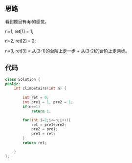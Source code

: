 ## 思路

看到题目有dp的感觉。

n=1, ret[1] = 1;

n=2, ret[2] = 2;

n=3, ret[3] = 从(3-1)的台阶上走一步 + 从(3-2)的台阶上走两步。



## 代码

```c++
class Solution {
public:
    int climbStairs(int n) {
        
        int ret = 0;
        int pre1 = 1, pre2 = 1;
        if(n==1)
            return 1;

        for(int i=2;i<=n;i++){
            ret = pre1+pre2;
            pre2 = pre1;
            pre1 = ret;
        }
        return ret;

    }
};
```

